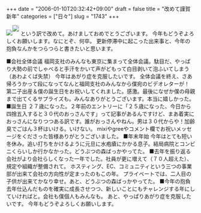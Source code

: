 +++
date = "2006-01-10T20:32:42+09:00"
draft = false
title = "改めて謹賀新年"
categories = ["日々"]
slug = "1743"
+++

<img src="http://hbkr.org/images/dailyicons/20060110.gif" class="thumb-img"><img src="http://ieiriblog.img.jugem.jp/20060110_118090.jpg" style="border:1px solid #ccc; margin-bottom: 10px;"/>
という訳で改めて。あけましておめでとうございます。
今年もどうぞよろしくお願いします。なにとぞ、何卒。
更新停滞中に起こった出来事と、今年の抱負なんかをつらつらと書きたいと思います。

<!--more-->
■会社全体会議
福岡支社のみんなも東京に集まって全体会議。駄目だ、やっぱり大勢の前でしゃべると手汗をかいて声がどもって白目剥いて泡ふいてしまう（あわよくば失禁）
今年はあがり症を克服したいです。
全体会議を終え、さあ帰ろうかって段になってなんと福岡支社のみんなから僕宛のビデオレターが！
第二子出産＆僕の誕生日をお祝いしてくれました。感激。最後になぜか僕の母親まで出てくるサプライズも。みんなありがとうございます。本当に嬉しかった。
■誕生日
２７歳になった。２年前のエントリーに「２５歳になった、今日から四捨五入すると３０代のおっさんです」って記事があるんですけど、まあ着実におっさんになりつつある訳です。誰がおっさんやねん。男は３０代からや！加齢臭でごはん３杯はいける。いけない。
mixiやgreeやコメント欄でお祝いメッセージをくださった皆様ありがとうございました。
■年末年始
今年はとても短い冬休み。追い打ちをかけるように元旦に水疱瘡にかかる息子。結局病院とコンビニくらいしか行かなかった。どうぶつの森ばっかやってた。
■去年を振り返る
会社がより会社らしくなった一年でした。社員が更に増えて（７０人超えた）、規定や組織が整備されて。
ホスティング、EC、コミュニティという三つの事業部が出来て会社の方向性が定まったのもこの年。
プライベートでは、二人目の子供が出来てかなり幸せ。あと、どうぶつの森ばっかやってた。
■今年の抱負
去年仕込んだものを確実に成長させつつ、新しいことにもチャレンジする年にしていければと。会社も僕個人もみんなも。
あと、やっぱりあがり症を克服したいです。
今年もどうぞよろしくお願いします。
